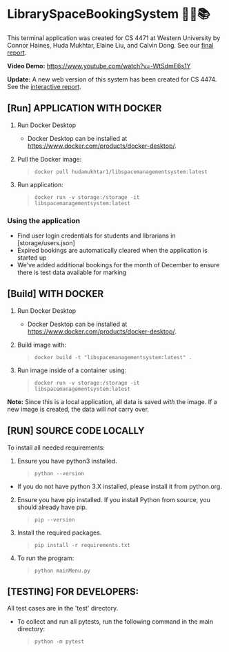 # LibrarySpaceBookingSystem 👩‍💻📚

This terminal application was created for CS 4471 at Western University by Connor Haines, Huda Mukhtar, Elaine Liu, and Calvin Dong. See our [final report](FinalReport.pdf).

**Video Demo:** https://www.youtube.com/watch?v=-WtSdmE6s1Y

**Update:** A new web version of this system has been created for CS 4474. See the [interactive report](https://mclhtay.github.io/CS4474-Final-Report/).

## [Run] APPLICATION WITH DOCKER

1. Run Docker Desktop

   - Docker Desktop can be installed at https://www.docker.com/products/docker-desktop/.

2. Pull the Docker image:

   > `docker pull hudamukhtar1/libspacemanagementsystem:latest`

3. Run application:

   > `docker run -v storage:/storage -it libspacemanagementsystem:latest`

### Using the application

- Find user login credentials for students and librarians in [storage/users.json]
- Expired bookings are automatically cleared when the application is started up
- We've added additional bookings for the month of December to ensure there is test data available for marking

## [Build] WITH DOCKER

1.  Run Docker Desktop

    - Docker Desktop can be installed at https://www.docker.com/products/docker-desktop/.

2.  Build image with:

    > `docker build -t "libspacemanagementsystem:latest" .`

3.  Run image inside of a container using:

    > `docker run -v storage:/storage -it libspacemanagementsystem:latest`

**Note:** Since this is a local application, all data is saved _with_ the image. If a new image is created, the data will _not_ carry over.

## [RUN] SOURCE CODE LOCALLY

To install all needed requirements:

1.  Ensure you have python3 installed.

    > `python --version`

- If you do not have python 3.X installed, please install it from python.org.

2.  Ensure you have pip installed. If you install Python from source, you should already have pip.

    > `pip --version`

3.  Install the required packages.

    > `pip install -r requirements.txt`

4.  To run the program:

    > `python mainMenu.py`

## [TESTING] FOR DEVELOPERS:

All test cases are in the 'test' directory.

- To collect and run all pytests, run the following command in the main directory:

  > `python -m pytest`
